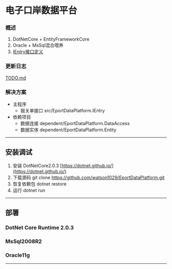 电子口岸数据平台
=====
### 概述
1. DotNetCore + EntityFrameworkCore
2. Oracle + MsSql混合喂养
3. [IEntry接口定义](src/EportDataPlatform.IEntry/STANDARD.md)
### 更新日志
[TODO.md](TODO.md)
### 解决方案
* 主程序
  * 报关单接口 src/EportDataPlatform.IEntry
* 依赖项目
  * 数据连接 dependent/EportDataPlatform.DataAccess
  * 数据实体 dependent/EportDataPlatform.Entity
---
## 安装调试
1. 安装 DotNetCore2.0.3 [https://dotnet.github.io/](https://dotnet.github.io/)
2. 下载源码 git clone https://github.com/watson1029/EportDataPlatform.git
3. 恢复依赖包 dotnet restore 
4. 运行 dotnet run
---
## 部署
### DotNet Core Runtime 2.0.3
### MsSql2008R2
### Oracle11g
---
